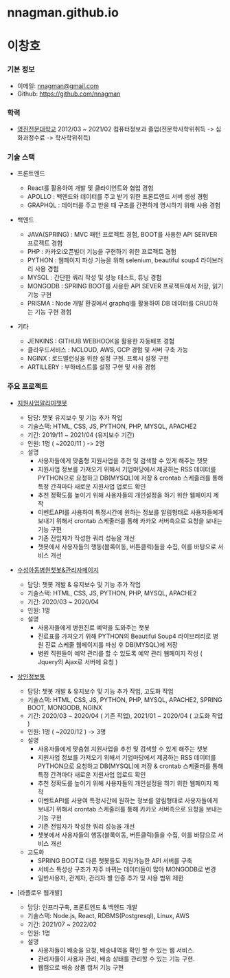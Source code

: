 # nnagman.github.io

# 이창호

### 기본 정보

- 이메일: nnagman@gmail.com
- Github: https://github.com/nnagman

### 학력
- [영진전문대학교](http://yjp.ac.kr) 2012/03 ~ 2021/02 컴퓨터정보과 졸업(전문학사학위취득 -> 심화과정수료 -> 학사학위취득)
    
### 기술 스택
- 프론트엔드
    - React를 활용하여 개발 및 클라이언트와 협업 경험
    - APOLLO : 백엔드와 데이터를 주고 받기 위한 프론트엔드 서버 생성 경험
    - GRAPHQL : 데이터를 주고 받을 때 구조를 간편하게 명시하기 위해 사용 경험
    
- 백엔드
    - JAVA(SPRING) : MVC 패턴 프로젝트 경험, BOOT를 사용한 API SERVER 프로젝트 경험
    - PHP : 카카오i오픈빌더 기능을 구현하기 위한 프로젝트 경험
    - PYTHON : 웹페이지 파싱 기능을 위해 selenium, beautiful soup4 라이브러리 사용 경험
    - MYSQL : 간단한 쿼리 작성 및 성능 테스트, 튜닝 경험
    - MONGODB : SPRING BOOT를 사용한 API SEVER 프로젝트에서 저장, 읽기 기능 구현
    - PRISMA : Node 개발 환경에서 graphql를 활용하여 DB 데이터를 CRUD하는 기능 구현 경험
    
- 기타
    - JENKINS : GITHUB WEBHOOK을 활용한 자동배포 경험
    - 클라우드서비스 : NCLOUD, AWS, GCP 경험 및 서버 구축 가능
    - NGINX : 로드밸런싱을 위한 설정 구현. 프록시 설정 구현
    - ARTILLERY : 부하테스트를 설정 구현 및 사용 경험

### 주요 프로젝트
- [지원사업알리미챗봇](https://pf.kakao.com/_DbxgnC)
    - 담당: 챗봇 유지보수 및 기능 추가 작업
    - 기술스택: HTML, CSS, JS, PYTHON, PHP, MYSQL, APACHE2
    - 기간: 2019/11 ~ 2021/04 (유지보수 기간)
    - 인원: 1명 ( ~2020/11 ) -> 2명
    - 설명
        - 사용자들에게 맞춤형 지원사업을 추천 및 검색할 수 있게 해주는 챗봇
        - 지원사업 정보를 가져오기 위해서 기업마당에서 제공하는 RSS 데이터를 PYTHON으로 요청하고 DB(MYSQL)에 저장 & crontab 스케줄러를 통해 특정 간격마다 새로운 지원사업 업로드 확인
        - 추천 정확도를 높이기 위해 사용자들의 개인설정을 하기 위한 웹페이지 제작
        - 이벤트API를 사용하여 특정시간에 원하는 정보를 알림형태로 사용자들에게 보내기 위해서 crontab 스케줄러를 통해 카카오 서버측으로 요청을 보내는 기능 구현
        - 기존 전임자가 작성한 쿼리 성능을 개선 
        - 챗봇에서 사용자들의 행동(블록이동, 버튼클릭)들을 수집, 이를 바탕으로 서비스 개선

- [수성아동병원챗봇&관리자페이지](https://pf.kakao.com/_ljXaC)
    - 담당: 챗봇 개발 & 유지보수 및 기능 추가 작업
    - 기술스택: HTML, CSS, JS, PYTHON, PHP, MYSQL, APACHE2
    - 기간: 2020/03 ~ 2020/04
    - 인원: 1명
    - 설명
        - 사용자들에게 병원진료 예약을 도와주는 챗봇
        - 진료표를 가져오기 위해 PYTHON의 Beautiful Soup4 라이브러리로 병원 진료 스케줄 웹페이지를 파싱 후 DB(MYSQL)에 저장
        - 병원 직원들이 예약 관리를 할 수 있도록 예약 관리 웹페이지 작성 ( Jquery의 Ajax로 서버에 요청 )

- [상인정보통](https://pf.kakao.com/_VxhNixb)
    - 담당: 챗봇 개발 & 유지보수 및 기능 추가 작업, 고도화 작업
    - 기술스택: HTML, CSS, JS, PYTHON, PHP, MYSQL, APACHE2, SPRING BOOT, MONGODB, NGINX
    - 기간: 2020/03 ~ 2020/04 ( 기존 작업), 2021/01 ~ 2020/04 ( 고도화 작업 )
    - 인원: 1명 ( ~2020/12 ) -> 3명
    - 설명
        - 사용자들에게 맞춤형 지원사업을 추천 및 검색할 수 있게 해주는 챗봇
        - 지원사업 정보를 가져오기 위해서 기업마당에서 제공하는 RSS 데이터를 PYTHON으로 요청하고 DB(MYSQL)에 저장 & crontab 스케줄러를 통해 특정 간격마다 새로운 지원사업 업로드 확인
        - 추천 정확도를 높이기 위해 사용자들의 개인설정을 하기 위한 웹페이지 제작
        - 이벤트API를 사용여 특정시간에 원하는 정보를 알림형태로 사용자들에게 보내기 위해서 crontab 스케줄러를 통해 카카오 서버측으로 요청을 보내는 기능 구현
        - 기존 전임자가 작성한 쿼리 성능을 개선
        - 챗봇에서 사용자들의 행동(블록이동, 버튼클릭)들을 수집, 이를 바탕으로 서비스 개선
    - 고도화
        -   SPRING BOOT로 다른 챗봇들도 지원가능한 API 서버를 구축
        -   서비스 특성상 구조가 자주 바뀌는 데이터들이 많아 MONGODB로 변경
        -   일반사용자, 관계자, 관리자 별 인증 추가 및 사용 범위 제한

- [라플로우 웹개발]
    - 담당: 인프라구축, 프론트엔드 & 백엔드 개발
    - 기술스택: Node.js, React, RDBMS(Postgresql), Linux, AWS
    - 기간: 2021/07 ~ 2022/02
    - 인원: 1명
    - 설명
        - 사용자들이 배송을 요청, 배송내역을 확인 할 수 있는 웹 서비스.
        - 관리자들이 사용자 관리, 배송 상태를 관리할 수 있는 기능 구현.
        - 웹캠으로 배송 상품 캡처 기능 구현

